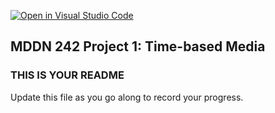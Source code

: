 [![Open in Visual Studio Code](https://classroom.github.com/assets/open-in-vscode-718a45dd9cf7e7f842a935f5ebbe5719a5e09af4491e668f4dbf3b35d5cca122.svg)](https://classroom.github.com/online_ide?assignment_repo_id=11444982&assignment_repo_type=AssignmentRepo)
## MDDN 242 Project 1: Time-based Media  

### THIS IS YOUR README

Update this file as you go along to record your progress.
